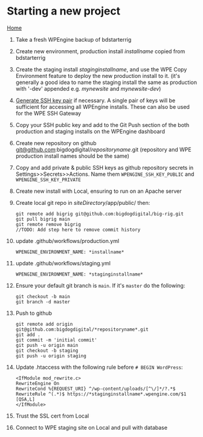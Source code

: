 # Starting a new project
[Home](/)

1. Take a fresh WPEngine backup of bdstarterrig
2. Create new environment, production install *installname* copied from bdstarterrig
3. Create the staging install *staginginstallname*, and use the WPE Copy Environment feature to deploy the new production install to it. (it's generally a good idea to name the staging install the same as production with '-dev' appended e.g. *mynewsite* and *mynewsite-dev*)
4. [Generate SSH key pair](https://wpengine.com/support/ssh-keys-for-shell-access/) if necessary. A single pair of keys will be sufficient for accessing all WPEngine installs. These can also be used for the WPE SSH Gateway
5. Copy your SSH public key and add to the Git Push section of the both production and staging installs on the WPEngine dashboard
6. Create new repository on github git@github.com:bigdogdigital/*repositoryname*.git (repository and WPE production install names should be the same)
7. Copy and add private & public SSH keys as github repository secrets in Settings>>Secrets>>Actions. Name them `WPENGINE_SSH_KEY_PUBLIC` and `WPENGINE_SSH_KEY_PRIVATE`
8. Create new install with Local, ensuring to run on an Apache server
9. Create local git repo in *siteDirectory*/app/public/ then:

    ```
    git remote add bigrig git@github.com:bigdogdigital/big-rig.git
    git pull bigrig main
    git remote remove bigrig
    //TODO: Add step here to remove commit history
    ```
10. update .github/workflows/production.yml

    ```
    WPENGINE_ENVIRONMENT_NAME: *installname*
    ```
11. update .github/workflows/staging.yml

    ```
    WPENGINE_ENVIRONMENT_NAME: *staginginstallname*
    ```
12. Ensure your default git branch is `main`. If it's `master` do the following:

    ```
    git checkout -b main
    git branch -d master
    ```
13. Push to github

    ```
    git remote add origin git@github.com:bigdogdigital/*repositoryname*.git
    git add .
    git commit -m 'initial commit'
    git push -u origin main
    git checkout -b staging
    git push -u origin staging
    ``` 
14. Update .htaccess with the following rule before `# BEGIN WordPress`:

    ```
    <IfModule mod_rewrite.c>
    RewriteEngine On
    RewriteCond %{REQUEST_URI} ^/wp-content/uploads/[^\/]*/?.*$
    RewriteRule ^(.*)$ https://*staginginstallname*.wpengine.com/$1 [QSA,L]
    </IfModule>
    ```
15. Trust the SSL cert from Local
16. Connect to WPE staging site on Local and pull with database